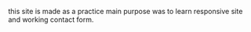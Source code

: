 this site is made as a practice main purpose was to learn responsive site and working contact form.
